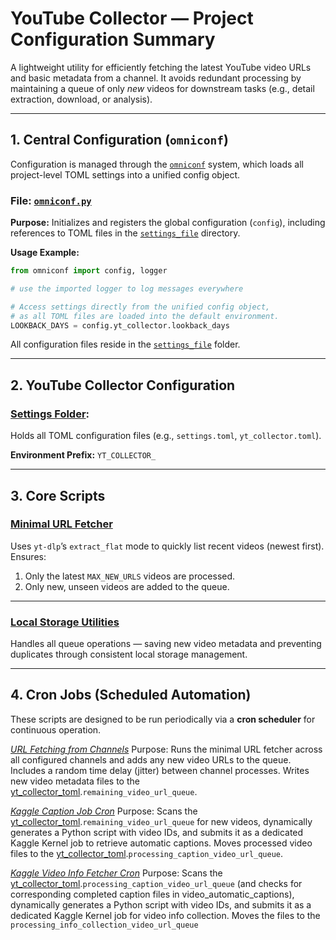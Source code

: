 # YouTube Collector — Project Configuration Summary

A lightweight utility for efficiently fetching the latest YouTube video URLs and basic metadata from a channel. It avoids redundant processing by maintaining a queue of only *new* videos for downstream tasks (e.g., detail extraction, download, or analysis).

---

## 1. Central Configuration (`omniconf`)

Configuration is managed through the [`omniconf`](omniconf_py) system, which loads all project-level TOML settings into a unified config object.

### **File:** [`omniconf.py`][omniconf_py]

**Purpose:** Initializes and registers the global configuration (`config`), including references to TOML files in the [`settings_file`][settings_folder] directory.

**Usage Example:**

```python
from omniconf import config, logger

# use the imported logger to log messages everywhere

# Access settings directly from the unified config object, 
# as all TOML files are loaded into the default environment.
LOOKBACK_DAYS = config.yt_collector.lookback_days
```

All configuration files reside in the [`settings_file`][settings_folder] folder.

---

## 2. YouTube Collector Configuration

### **[Settings Folder][settings_folder]**:

Holds all TOML configuration files (e.g., `settings.toml`, `yt_collector.toml`).

**Environment Prefix:** `YT_COLLECTOR_`

---

## 3. Core Scripts

### **[Minimal URL Fetcher][yt_collector_fetch_urls]**

Uses `yt-dlp`’s `extract_flat` mode to quickly list recent videos (newest first).
Ensures:

1. Only the latest `MAX_NEW_URLS` videos are processed.
2. Only new, unseen videos are added to the queue.

---

### **[Local Storage Utilities][yt_collector_local_storage_utils]**

Handles all queue operations — saving new video metadata and preventing duplicates through consistent local storage management.


---

## 4. Cron Jobs (Scheduled Automation)

These scripts are designed to be run periodically via a **cron scheduler** for continuous operation.

*[URL Fetching from Channels][cron_fetch_urls]*
Purpose: Runs the minimal URL fetcher across all configured channels and adds any new video URLs to the queue. Includes a random time delay (jitter) between channel processes. Writes new video metadata files to the [yt_collector_toml].`remaining_video_url_queue`.

*[Kaggle Caption Job Cron][cron_kaggle_caption_job]*
Purpose: Scans the [yt_collector_toml].`remaining_video_url_queue` for new videos, dynamically generates a Python script with video IDs, and submits it as a dedicated Kaggle Kernel job to retrieve automatic captions. Moves processed video files to the [yt_collector_toml].`processing_caption_video_url_queue`.

*[Kaggle Video Info Fetcher Cron][cron_kaggle_info_collection_job]*
Purpose: Scans the [yt_collector_toml].`processing_caption_video_url_queue` (and checks for corresponding completed caption files in video_automatic_captions), dynamically generates a Python script with video IDs, and submits it as a dedicated Kaggle Kernel job for video info collection. Moves the files to the `processing_info_collection_video_url_queue`

[omniconf_py]: omniconf.py
[settings_folder]: settings_file
[yt_collector_fetch_urls]: yt_collector/fetch_urls.py
[yt_collector_local_storage_utils]: yt_collector/local_storage_utils.py
[yt_collector_toml]: settings_file/yt_collector.toml
[cron_fetch_urls]: cron__fetch_urls.py
[cron_kaggle_caption_job]: cron__kaggle_job_yt_captions.py
[cron_kaggle_info_collection_job]: cron__kaggle_job_yt_info_collection.py